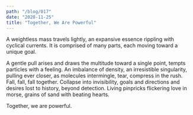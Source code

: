 ```yaml
---
path: "/blog/017"
date: "2020-11-25"
title: "Together, We Are Powerful"
---
```


A weightless mass travels lightly, an expansive essence rippling with cyclical currents. It is comprised of many parts, each moving toward a unique goal.

A gentle pull arises and draws the multitude toward a single point, tempts particles with a feeling. An imbalance of density, an irresistible singularity, pulling ever closer, as molecules intermingle, tear, compress in the rush. Fall, fall, fall together. Collapse into invisibility, goals and directions and desires lost to history, beyond detection. Living pinpricks flickering love in morse, grains of sand with beating hearts.

Together, we are powerful.

